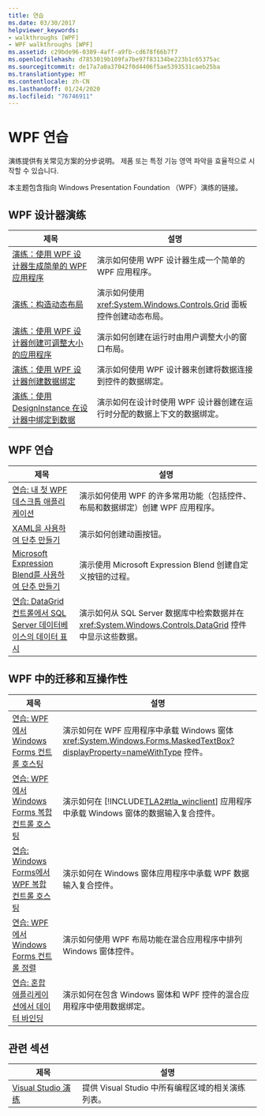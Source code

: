 ```yaml
---
title: 연습
ms.date: 03/30/2017
helpviewer_keywords:
- walkthroughs [WPF]
- WPF walkthroughs [WPF]
ms.assetid: c29bde96-0389-4aff-a9fb-cd678f66b7f7
ms.openlocfilehash: d7853019b109fa7be97f83134be223b1c65375ac
ms.sourcegitcommit: de17a7a0a37042f0d4406f5ae5393531caeb25ba
ms.translationtype: MT
ms.contentlocale: zh-CN
ms.lasthandoff: 01/24/2020
ms.locfileid: "76746911"
---
```

# <a name="wpf-walkthroughs"></a>WPF 연습
演练提供有关常见方案的分步说明。 제품 또는 특정 기능 영역 파악을 효율적으로 시작할 수 있습니다.

 本主题包含指向 Windows Presentation Foundation （WPF）演练的链接。

## <a name="wpf-designer-walkthroughs"></a>WPF 设计器演练

|제목|설명|
|-----------|-----------------|
|[演练：使用 WPF 设计器生成简单的 WPF 应用程序](https://docs.microsoft.com/previous-versions/visualstudio/visual-studio-2010/bb546972(v=vs.100))|演示如何使用 WPF 设计器生成一个简单的 WPF 应用程序。|
|[演练：构造动态布局](https://docs.microsoft.com/previous-versions/visualstudio/visual-studio-2010/bb514519(v=vs.100))|演示如何使用 <xref:System.Windows.Controls.Grid> 面板控件创建动态布局。|
|[演练：使用 WPF 设计器创建可调整大小的应用程序](https://docs.microsoft.com/previous-versions/visualstudio/visual-studio-2010/bb546954(v=vs.100))|演示如何创建在运行时由用户调整大小的窗口布局。|
|[演练：使用 WPF 设计器创建数据绑定](https://docs.microsoft.com/previous-versions/visualstudio/visual-studio-2010/dd434207(v=vs.100))|演示如何使用 WPF 设计器来创建将数据连接到控件的数据绑定。|
|[演练：使用 DesignInstance 在设计器中绑定到数据](https://docs.microsoft.com/previous-versions/visualstudio/visual-studio-2010/dd490796(v=vs.100))|演示如何在设计时使用 WPF 设计器创建在运行时分配的数据上下文的数据绑定。|

## <a name="wpf-walkthroughs"></a>WPF 연습

|제목|설명|
|-----------|-----------------|
|[연습: 내 첫 WPF 데스크톱 애플리케이션](walkthrough-my-first-wpf-desktop-application.md)|演示如何使用 WPF 的许多常用功能（包括控件、布局和数据绑定）创建 WPF 应用程序。|
|[XAML을 사용하여 단추 만들기](../controls/walkthrough-create-a-button-by-using-xaml.md)|演示如何创建动画按钮。|
|[Microsoft Expression Blend를 사용하여 단추 만들기](../controls/walkthrough-create-a-button-by-using-microsoft-expression-blend.md)|演示使用 Microsoft Expression Blend 创建自定义按钮的过程。|
|[연습: DataGrid 컨트롤에서 SQL Server 데이터베이스의 데이터 표시](../controls/walkthrough-display-data-from-a-sql-server-database-in-a-datagrid-control.md)|演示如何从 SQL Server 数据库中检索数据并在 <xref:System.Windows.Controls.DataGrid> 控件中显示这些数据。|

## <a name="migration-and-interoperability-in-wpf"></a>WPF 中的迁移和互操作性

|제목|설명|
|-----------|-----------------|
|[연습: WPF에서 Windows Forms 컨트롤 호스팅](../advanced/walkthrough-hosting-a-windows-forms-control-in-wpf.md)|演示如何在 WPF 应用程序中承载 Windows 窗体 <xref:System.Windows.Forms.MaskedTextBox?displayProperty=nameWithType> 控件。|
|[연습: WPF에서 Windows Forms 복합 컨트롤 호스팅](../advanced/walkthrough-hosting-a-windows-forms-composite-control-in-wpf.md)|演示如何在 [!INCLUDE[TLA2#tla_winclient](../../../../includes/tla2sharptla-winclient-md.md)] 应用程序中承载 Windows 窗体的数据输入复合控件。|
|[연습: Windows Forms에서 WPF 복합 컨트롤 호스팅](../advanced/walkthrough-hosting-a-wpf-composite-control-in-windows-forms.md)|演示如何在 Windows 窗体应用程序中承载 WPF 数据输入复合控件。|
|[연습: WPF에서 Windows Forms 컨트롤 정렬](../advanced/walkthrough-arranging-windows-forms-controls-in-wpf.md)|演示如何使用 WPF 布局功能在混合应用程序中排列 Windows 窗体控件。|
|[연습: 혼합 애플리케이션에서 데이터 바인딩](../advanced/walkthrough-binding-to-data-in-hybrid-applications.md)|演示如何在包含 Windows 窗体和 WPF 控件的混合应用程序中使用数据绑定。|

## <a name="related-sections"></a>관련 섹션

|제목|설명|
|-----------|-----------------|
|[Visual Studio 演练](https://docs.microsoft.com/previous-versions/visualstudio/visual-studio-2010/szatc41e(v=vs.100))|提供 Visual Studio 中所有编程区域的相关演练列表。|
